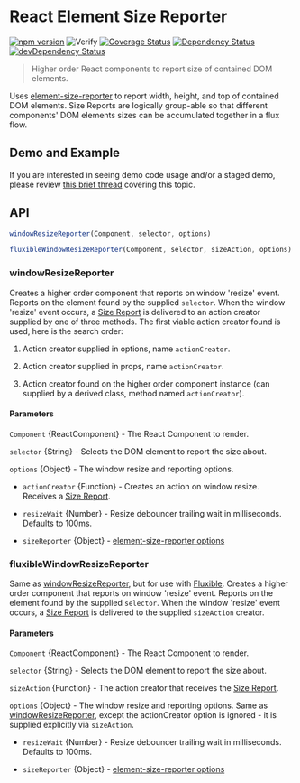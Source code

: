 # React Element Size Reporter

[![npm version](https://badge.fury.io/js/react-element-size-reporter.svg)](http://badge.fury.io/js/react-element-size-reporter)
![Verify](https://github.com/localnerve/element-size-reporter/workflows/Verify/badge.svg)
[![Coverage Status](https://coveralls.io/repos/github/localnerve/react-element-size-reporter/badge.svg?branch=master)](https://coveralls.io/github/localnerve/react-element-size-reporter?branch=master)
[![Dependency Status](https://david-dm.org/localnerve/react-element-size-reporter.svg)](https://david-dm.org/localnerve/react-element-size-reporter)
[![devDependency Status](https://david-dm.org/localnerve/react-element-size-reporter/dev-status.svg)](https://david-dm.org/localnerve/react-element-size-reporter#info=devDependencies)

> Higher order React components to report size of contained DOM elements.

Uses [element-size-reporter](https://github.com/localnerve/element-size-reporter) to report width, height, and top of contained DOM elements. Size Reports are logically group-able so that different components' DOM elements sizes can be accumulated together in a flux flow.

## Demo and Example
If you are interested in seeing demo code usage and/or a staged demo, please review [this brief thread](https://github.com/localnerve/react-element-size-reporter/issues/40) covering this topic.  

## API
```javascript
windowResizeReporter(Component, selector, options)

fluxibleWindowResizeReporter(Component, selector, sizeAction, options)
```

### windowResizeReporter
Creates a higher order component that reports on window 'resize' event. Reports on the element found by the supplied `selector`. When the window 'resize' event occurs, a [Size Report](https://github.com/localnerve/element-size-reporter#size-report) is delivered to an action creator supplied by one of three methods. The first viable action creator found is used, here is the search order:

1. Action creator supplied in options, name `actionCreator`.

2. Action creator supplied in props, name `actionCreator`.

3. Action creator found on the higher order component instance (can supplied by a derived class, method named `actionCreator`).

#### Parameters
`Component` {ReactComponent} - The React Component to render.

`selector` {String} - Selects the DOM element to report the size about.

`options` {Object} - The window resize and reporting options.
  * `actionCreator` {Function} - Creates an action on window resize. Receives a [Size Report](https://github.com/localnerve/element-size-reporter#size-report).

  * `resizeWait` {Number} - Resize debouncer trailing wait in milliseconds. Defaults to 100ms.

  * `sizeReporter` {Object} - [element-size-reporter options](https://github.com/localnerve/element-size-reporter#options)

### fluxibleWindowResizeReporter
Same as [windowResizeReporter](#windowResizeReporter), but for use with [Fluxible](http://fluxible.io). Creates a higher order component that reports on window 'resize' event. Reports on the element found by the supplied `selector`. When the window 'resize' event occurs, a [Size Report](https://github.com/localnerve/element-size-reporter#size-report) is delivered to the supplied `sizeAction` creator.

#### Parameters
`Component` {ReactComponent} - The React Component to render.

`selector` {String} - Selects the DOM element to report the size about.

`sizeAction` {Function} - The action creator that receives the [Size Report](https://github.com/localnerve/element-size-reporter#size-report).

`options` {Object} - The window resize and reporting options. Same as [windowResizeReporter](#windowResizeReporter), except the actionCreator option is ignored - it is supplied explicitly via `sizeAction`.

* `resizeWait` {Number} - Resize debouncer trailing wait in milliseconds. Defaults to 100ms.

* `sizeReporter` {Object} - [element-size-reporter options](https://github.com/localnerve/element-size-reporter#options)
